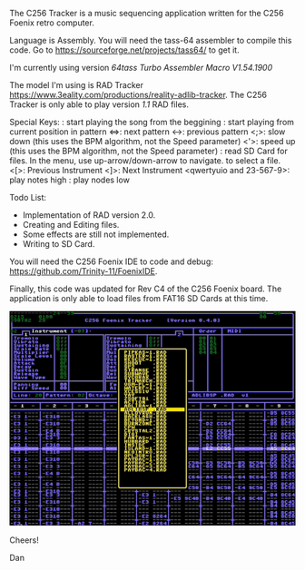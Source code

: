 The C256 Tracker is a music sequencing application written for the C256 Foenix retro computer.

Language is Assembly.
You will need the tass-64 assembler to compile this code.
Go to https://sourceforge.net/projects/tass64/ to get it.

I'm currently using version *64tass Turbo Assembler Macro V1.54.1900*

The model I'm using is RAD Tracker https://www.3eality.com/productions/reality-adlib-tracker.
The C256 Tracker is only able to play version _1.1_ RAD files. 

Special Keys:
<enter>: start playing the song from the beggining
<ctrl><enter>: start playing from current position in pattern
<=>: next pattern
<->: previous pattern
<;>: slow down (this uses the BPM algorithm, not the Speed parameter)
<'>: speed up (this uses the BPM algorithm, not the Speed parameter)
<ctrl><l>: read SD Card for files. In the menu, use up-arrow/down-arrow to navigate. <enter> to select a file.
<[>: Previous Instrument
<]>: Next Instrument
<qwertyuio and 23-567-9>: play notes high
<zxcvbnm and >: play nodes low

Todo List:
 * Implementation of RAD version 2.0.
 * Creating and Editing files.
 * Some effects are still not implemented.
 * Writing to SD Card.

You will need the C256 Foenix IDE to code and debug: https://github.com/Trinity-11/FoenixIDE.

Finally, this code was updated for Rev C4 of the C256 Foenix board.   The application is only able to load files from FAT16 SD Cards at this time.

![C256 Tracker Screenshot](/c256-track-screenshot.png)

Cheers!

Dan
